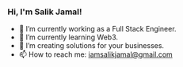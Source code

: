 ### Hi, I'm Salik Jamal!


- 🔭 I’m currently working as a Full Stack Engineer.
- 🌱 I’m currently learning Web3.
- 👯 I’m creating solutions for your businesses.
- 📫 How to reach me: <iamsalikjamal@gmail.com>
